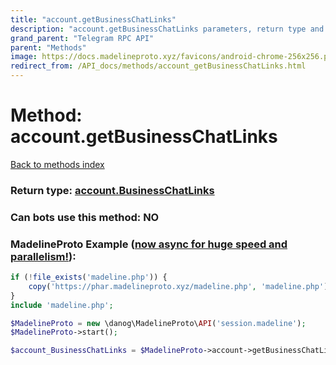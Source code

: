 ```yaml
---
title: "account.getBusinessChatLinks"
description: "account.getBusinessChatLinks parameters, return type and example"
grand_parent: "Telegram RPC API"
parent: "Methods"
image: https://docs.madelineproto.xyz/favicons/android-chrome-256x256.png
redirect_from: /API_docs/methods/account_getBusinessChatLinks.html
---
```

# Method: account.getBusinessChatLinks
[Back to methods index](index.html)





### Return type: [account.BusinessChatLinks](/API_docs/types/account.BusinessChatLinks.html)

### Can bots use this method: **NO**


### MadelineProto Example ([now async for huge speed and parallelism!](https://docs.madelineproto.xyz/docs/ASYNC.html)):


```php
if (!file_exists('madeline.php')) {
    copy('https://phar.madelineproto.xyz/madeline.php', 'madeline.php');
}
include 'madeline.php';

$MadelineProto = new \danog\MadelineProto\API('session.madeline');
$MadelineProto->start();

$account_BusinessChatLinks = $MadelineProto->account->getBusinessChatLinks();
```

